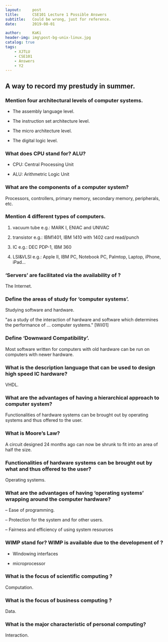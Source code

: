 ```yaml
---
layout:     post
title:      CSE101 Lecture 1 Possible Answers
subtitle:   Could be wrong, just for reference.
date:       2019-08-01

author:     KaKi
header-img: img\post-bg-unix-linux.jpg
catalog: true
tags:
    - XJTLU
    - CSE101
    - Answers
    - Y2
---
```


## A way to record my prestudy in summer.

### Mention four architectural levels of computer systems.

- The assembly language level.

- The instruction set architecture level.

- The micro architecture level.

- The digital logic level.

### What does CPU stand for? ALU?

- CPU: Central Processing Unit

- ALU: Arithmetric Logic Unit

### What are the components of a computer system?

Processors, controllers, primary memory, secondary memory, peripherals, etc.

### Mention 4 different types of computers.

1. vacuum tube
    e.g.: MARK I, ENIAC and UNIVAC

2. transistor
    e.g.: IBM1401, IBM 1410 with 1402 card read/punch

3. IC
    e.g.:  DEC PDP-1, IBM 360

4. LSI&VLSI
    e.g.: Apple II, IBM PC, Notebook PC, Palmtop, Laptop, iPhone, iPad…
   
### ‘Servers’ are facilitated via the availability of ?

The Internet.

### Define the areas of study for ‘computer systems’.

Studying software and hardware.

"as a study of the interaction of hardware and software which determines
the performance of … computer systems." [Wil01]

### Define ‘Downward Compatibility’.

Most software written for computers with old hardware can be run on computers with newer hardware.

### What is the description language that can be used to design high speed IC hardware?

VHDL.

### What are the advantages of having a hierarchical approach to computer system?

Functionalities of hardware systems can be brought out by operating systems and thus offered to the user. 

### What is Moore’s Law?

A circuit designed 24 months ago can now be shrunk to fit into an area of half the size.

### Functionalities of hardware systems can be brought out by what and thus offered to the user?

Operating systems.

### What are the advantages of having ‘operating systems’ wrapping around the computer hardware?

– Ease of programming.

– Protection for the system and for other users.

– Fairness and efficiency of using system resources

### WIMP stand for? WIMP is available due to the development of ?

- Windowing interfaces

- microprocessor
  
### What is the focus of scientific computing ?

Computation.

### What is the focus of business computing ?

Data.

### What is the major characteristic of personal computing?

Interaction.
